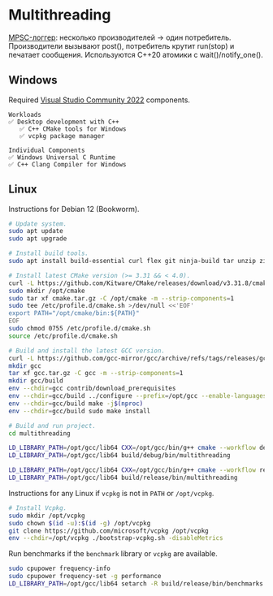 # Multithreading
[MPSC-логгер](https://github.com/Dodosia/MPSC_test/blob/main/src/logger.hpp): несколько производителей → один потребитель. 
Производители вызывают post(), потребитель крутит run(stop) и печатает сообщения. 
Используются C++20 атомики с wait()/notify_one().

## Windows
Required [Visual Studio Community 2022](https://visualstudio.microsoft.com/vs/community/) components.

```
Workloads
✅ Desktop development with C++
   ✅ C++ CMake tools for Windows
   ✅ vcpkg package manager

Individual Components
✅ Windows Universal C Runtime
✅ C++ Clang Compiler for Windows
```

## Linux
Instructions for Debian 12 (Bookworm).

```sh
# Update system.
sudo apt update
sudo apt upgrade

# Install build tools.
sudo apt install build-essential curl flex git ninja-build tar unzip zip

# Install latest CMake version (>= 3.31 && < 4.0).
curl -L https://github.com/Kitware/CMake/releases/download/v3.31.8/cmake-3.31.8-linux-x86_64.tar.gz -o cmake.tar.gz
sudo mkdir /opt/cmake
sudo tar xf cmake.tar.gz -C /opt/cmake -m --strip-components=1
sudo tee /etc/profile.d/cmake.sh >/dev/null <<'EOF'
export PATH="/opt/cmake/bin:${PATH}"
EOF
sudo chmod 0755 /etc/profile.d/cmake.sh
source /etc/profile.d/cmake.sh

# Build and install the latest GCC version.
curl -L https://github.com/gcc-mirror/gcc/archive/refs/tags/releases/gcc-15.2.0.tar.gz -o gcc.tar.gz
mkdir gcc
tar xf gcc.tar.gz -C gcc -m --strip-components=1
mkdir gcc/build
env --chdir=gcc contrib/download_prerequisites
env --chdir=gcc/build ../configure --prefix=/opt/gcc --enable-languages=c,c++ --disable-multilib
env --chdir=gcc/build make -j$(nproc)
env --chdir=gcc/build sudo make install

# Build and run project.
cd multithreading

LD_LIBRARY_PATH=/opt/gcc/lib64 CXX=/opt/gcc/bin/g++ cmake --workflow debug
LD_LIBRARY_PATH=/opt/gcc/lib64 build/debug/bin/multithreading

LD_LIBRARY_PATH=/opt/gcc/lib64 CXX=/opt/gcc/bin/g++ cmake --workflow release
LD_LIBRARY_PATH=/opt/gcc/lib64 build/release/bin/multithreading
```

Instructions for any Linux if `vcpkg` is not in `PATH` or `/opt/vcpkg`.

```sh
# Install Vcpkg.
sudo mkdir /opt/vcpkg
sudo chown $(id -u):$(id -g) /opt/vcpkg
git clone https://github.com/microsoft/vcpkg /opt/vcpkg
env --chdir=/opt/vcpkg ./bootstrap-vcpkg.sh -disableMetrics
```

Run benchmarks if the `benchmark` library or `vcpkg` are available.

```sh
sudo cpupower frequency-info
sudo cpupower frequency-set -g performance
LD_LIBRARY_PATH=/opt/gcc/lib64 setarch -R build/release/bin/benchmarks
```
